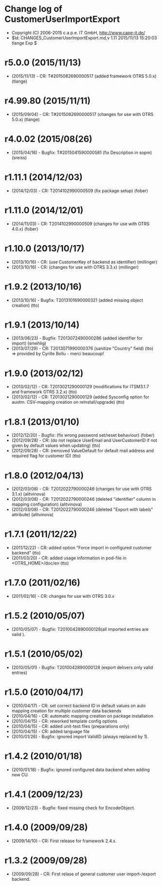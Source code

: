 # Change log of CustomerUserImportExport
* Copyright (C) 2006-2015 c.a.p.e. IT GmbH, http://www.cape-it.de/
* $Id: CHANGES_CustomerUserImportExport.md,v 1.11 2015/11/13 15:20:03 tlange Exp $

# r5.0.0 (2015/11/13)
* (2015/11/13) - CR: T#2015082690000517 (added framework OTRS 5.0.x) (tlange)

# r4.99.80 (2015/11/11)
* (2015/09/04) - CR: T#2015082690000517 (changes for use with OTRS 5.0.x) (tlange)

# r4.0.02 (2015/08(26)
* (2015/04/16) - Bugfix: T#2015041590000581 (fix Description in sopm) (sreiss)

# r1.11.1 (2014/12/03)
* (2014/12/03) - CR: T2014102990000509 (fix package setup) (fober)

# r1.11.0 (2014/12/01)
* (2014/11/03) - CR: T2014102990000509 (changes for use with OTRS 4.0.x) (fober)

# r1.10.0 (2013/10/17)
* (2013/10/16) - CR: (use CustomerKey of backend as identifier) (millinger)
* (2013/10/16) - CR: (changes for use with OTRS 3.3.x) (millinger)

# r1.9.2 (2013/10/16)
* (2013/10/16) - Bugfix: T2013101690000321 (added missing object creation) (tto)

# r1.9.1 (2013/10/14)
* (2013/08/23) - Bugfix: T2013072490000286 (added identifier for import) (smehlig)
* (2013/07/29) - CR: T2013071990000376 (sanitize "Country" field) (tto) => provided by Cyrille Bollu - merci beaucoup!

# r1.9.0 (2013/02/12)
* (2013/02/12) - CR: T2013021290000129 (modifications for ITSM3.1.7 and framework OTRS 3.2.x) (tto)
* (2013/02/12) - CR: T2013021290000129 (added Sysconfig option for auotm. CSV-mapping creation on reinstall/upgrade) (tto)

# r1.8.1 (2013/01/10)
* (2012/12/20) - Bugfix: (fix wrong password set/reset behaviour) (fober) 
* (2012/09/28) - CR: (do not replace UserEmail and UserCustomerID if not given by default values when updating) (tto)
* (2012/09/28) - CR: (removed ValueDefault for default mail address and required flag for customer ID) (tto)

# r1.8.0 (2012/04/13)
* (2012/03/08) - CR: T2012022790000246 (changes for use with OTRS 3.1.x) (alitvinova)
* (2012/03/08) - CR: T2012022790000246 (deleted "identifier" column in mapping configuration) (alitvinova)
* (2012/03/08) - CR: T2012022790000246 (deleted "Export with labels" attribute) (alitvinova)

# r1.7.1 (2011/12/22)
* (2011/12/22) - CR: added option "Force import in configured customer backend" (tto)
* (2011/03/20) - CR: added usage information in pod-file in <OTRS_HOME>/doc/en (tto)

# r1.7.0 (2011/02/16)
* (2011/02/16) - CR: changes for use with OTRS 3.0.x

# r1.5.2 (2010/05/07)
* (2010/05/07) - Bugfix: T2010042890000128(all imported entries are valid ).

# r1.5.1 (2010/05/02)
* (2010/05/01) - Bugfix: T2010042890000128 (export delivers only valid entries)

# r1.5.0 (2010/04/17)
* (2010/04/17) - CR: set correct backend ID in default values on auto mapping creation for multiple customer data backends
* (2010/04/16) - CR: automatic mapping creation on package installation
* (2010/04/15) - CR: reworked template config options
* (2010/04/15) - CR: added unit-test files (preparations only)
* (2010/04/15) - CR: added language file
* (2010/01/26) - Bugfix: ignored import ValidID (always replaced by 1).

# r1.4.2 (2010/01/18)
* (2010/01/18) - Bugfix: ignored configured data backend when adding new CU. 

# r1.4.1 (2009/12/23)
* (2009/12/23) - Bugfix: fixed missing check for EncodeObject. 

# r1.4.0 (2009/09/28)
* (2009/14/10) - CR: First release for framework 2.4.x. 

# r1.3.2 (2009/09/28)
* (2009/09/28) - CR: First relase of general customer user import-/export backend.

